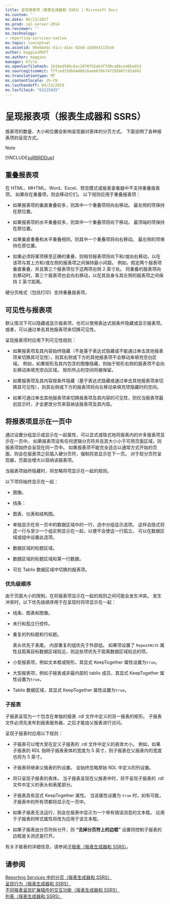 ```yaml
---
title: 呈现报表项（报表生成器和 SSRS）| Microsoft Docs
ms.custom: ''
ms.date: 06/13/2017
ms.prod: sql-server-2014
ms.reviewer: ''
ms.technology:
- reporting-services-native
ms.topic: conceptual
ms.assetid: 99ebb4dc-41cc-42ac-82dd-a2b0e31155a0
author: maggiesMSFT
ms.author: maggies
manager: kfile
ms.openlocfilehash: 1b1bed586c6ec2878fd2a63f7d9ca8bce46bab53
ms.sourcegitcommit: f7fced330b64d6616aeb8766747295807c92dd41
ms.translationtype: MT
ms.contentlocale: zh-CN
ms.lasthandoff: 04/23/2019
ms.locfileid: "63215425"
---
```

# <a name="rendering-report-items-report-builder-and-ssrs"></a>呈现报表项（报表生成器和 SSRS）
  报表项的数量、大小和位置会影响呈现器对表体的分页方式。 下面说明了各种报表项的呈现方式。  
  
> [!NOTE]  
>  [!INCLUDE[ssRBRDDup](../../includes/ssrbrddup-md.md)]  
  
## <a name="overlapping-report-items"></a>重叠报表项  
 在 HTML、MHTML、Word、Excel、预览模式或报表查看器中不支持重叠报表项。 如果存在重叠项，则会移动它们。 以下规则应用于重叠报表项：  
  
-   如果报表项的垂直重叠较多，则其中一个重叠项将向右移动。 最左侧的项保持在原位置。  
  
-   如果报表项的水平重叠较多，则其中一个重叠项将向下移动。 最顶端的项保持在原位置。  
  
-   如果垂直重叠和水平重叠相同，则其中一个重叠项将向右移动。 最左侧的项保持在原位置。  
  
-   如果必须将某项移至正确的重叠，则相邻报表项将向下和/或向右移动，以在该项与其上方和/或左侧的报表项之间保持最小间距。 例如，假定两个报表项垂直重叠，并且第三个报表项位于这两项右侧 2 英寸处。 将重叠的报表项向右移动时，第三个报表项也会向右移动，以在其自身与其左侧的报表项之间保持 2 英寸距离。  
  
 硬分页格式（包括打印）支持重叠报表项。  
  
## <a name="visibility-and-report-items"></a>可见性与报表项  
 默认情况下可以隐藏或显示报表项，也可以使用表达式按条件隐藏或显示报表项。 或者，可以通过单击其他报表项来切换可见性。  
  
 呈现报表项时应用下列可见性规则：  
  
-   如果报表项及其内容始终隐藏（不是基于表达式隐藏或不能通过单击其他报表项来切换其可见性），则其右侧或下方的其他报表项不会移动来填充空白区域。 例如，如果矩形及其内包含的图像隐藏，则始于矩形右侧的报表项不会向左移动来填充空白区域。 矩形所占的空间将被保留。  
  
-   如果报表项及其内容按条件隐藏（基于表达式隐藏或通过单击其他报表项来切换其可见性），则其右侧或下方的报表项将向左移动来填充项隐藏时的空间。  
  
-   如果可通过单击其他报表项来切换报表项及其内容的可见性，则仅当报表项最初显示时，才会更改分页来容纳该报表项及其内容。  
  
## <a name="keeping-report-items-together-on-a-single-page"></a>将报表项显示在一页中  
 通过设置分组显示或显示在一起属性，可以显式或隐式地将报表内的许多报表项显示在一页中。 如果报表项没有任何逻辑分页符并且其大小小于可用页面区域，则报表项始终会呈现在同一页中。 如果报表项不能完全适合以通常方式开始的页面，则会在报表项之前插入硬分页符，强制将其显示在下一页。 对于软分页符呈现器，页面会增大以容纳该报表项。  
  
 当报表项始终隐藏时，将忽略将项显示在一起的规则。  
  
 以下项将始终显示在一起：  
  
-   图像。  
  
-   线条：  
  
-   图表、仪表和结构图。  
  
-   单独显示在另一页中的数据区域中的一行，选中分组显示选项。 这样会隐式将这一行与至少一个组实例显示在一起，以便不会使这一行孤立。 可以在数据区域或组中设置此选项。  
  
-   数据区域的标题区域。  
  
-   数据区域的标题区域和第一行数据。  
  
-   可在 Tablix 数据区域中切换的报表项。  
  
### <a name="priority-order"></a>优先级顺序  
 由于页面大小的限制，在将报表项显示在一起的规则之间可能会发生冲突。 发生冲突时，以下优先级顺序用于在呈现时将项显示在一起：  
  
-   线条、图表和图像。  
  
-   末行和孤立行控件。  
  
-   重复的列标题和行标题。  
  
     表头优先于表尾。 内部重复的组优先于外部组。 如果项设置了 `RepeatWith` 属性且距离目标数据区域较近，则这些项优先于距离数据区域较远的项。  
  
-   小型报表项，例如文本框或矩形，其显式 KeepTogether 属性设置为`true`。  
  
-   大型报表项，例如子报表或非最内部的 tablix 成员，其显式 KeepTogether 属性设置为`true`。  
  
-   Tablix 数据区域，其显式 KeepTogether 属性设置为`true`。  
  
### <a name="subreports"></a>子报表  
 子报表呈现为一个包含在单独的报表 .rdl 文件中定义的另一报表的矩形。 子报表文件必须先发布到报表服务器，之后才能由父报表进行访问。  
  
 呈现子报表时应用以下规则：  
  
-   子报表可以增大至在定义子报表的 .rdl 文件中定义的表体大小。 例如，如果子报表的 RDL 指明子报表表体的宽度为 5 英寸，则子报表在父报表内的宽度也将为 5 英寸。  
  
-   子报表将继承父报表的列设置。 会始终忽略原始 RDL 中定义的列设置。  
  
-   将只呈现子报表的表体。 当子报表呈现在父报表中时，将不呈现子报表的 .rdl 文件中定义的表头和表尾部分。  
  
-   子报表具有显式 KeepTogether 属性。 当该属性设置为 `true` 时，如有可能，子报表中的所有项都将显示在一页中。  
  
-   如果子报表无法运行，则会在报表中显示为一个带有错误消息的文本框。 应用于子报表的样式属性将改为应用于该文本框。  
  
-   如果子报表由分页符拆分开，则 **“去掉分页符上的边框”** 设置将控制子报表的边框是关闭还是打开。  
  
 有关子报表的详细信息，请参阅[子报表（报表生成器和 SSRS）](subreports-report-builder-and-ssrs.md)。  
  
## <a name="see-also"></a>请参阅  
 [Reporting Services 中的分页（报表生成器和 SSRS）](pagination-in-reporting-services-report-builder-and-ssrs.md)   
 [呈现行为（报表生成器和 SSRS）](rendering-behaviors-report-builder-and-ssrs.md)   
 [不同报表呈现扩展插件的交互功能（报表生成器和 SSRS）](../report-builder/interactive-functionality-different-report-rendering-extensions.md)   
 [列表（报表生成器和 SSRS）](tables-matrices-and-lists-report-builder-and-ssrs.md)  
  
  
